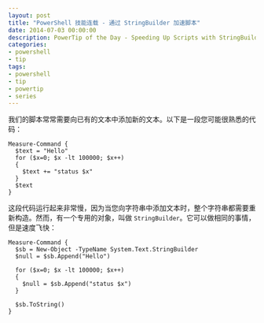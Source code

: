 ```yaml
---
layout: post
title: "PowerShell 技能连载 - 通过 StringBuilder 加速脚本"
date: 2014-07-03 00:00:00
description: PowerTip of the Day - Speeding Up Scripts with StringBuilder
categories:
- powershell
- tip
tags:
- powershell
- tip
- powertip
- series
---
```

我们的脚本常常需要向已有的文本中添加新的文本。以下是一段您可能很熟悉的代码：

    Measure-Command {
      $text = "Hello"
      for ($x=0; $x -lt 100000; $x++)
      {
        $text += "status $x"
      }
      $text
    }

这段代码运行起来非常慢，因为当您向字符串中添加文本时，整个字符串都需要重新构造。然而，有一个专用的对象，叫做 `StringBuilder`。它可以做相同的事情，但是速度飞快：

    Measure-Command {
      $sb = New-Object -TypeName System.Text.StringBuilder
      $null = $sb.Append("Hello")

      for ($x=0; $x -lt 100000; $x++)
      {
        $null = $sb.Append("status $x")
      }

      $sb.ToString()
    }

<!--本文国际来源：[Speeding Up Scripts with StringBuilder](http://community.idera.com/powershell/powertips/b/tips/posts/speeding-up-scripts-with-stringbuilder)-->
